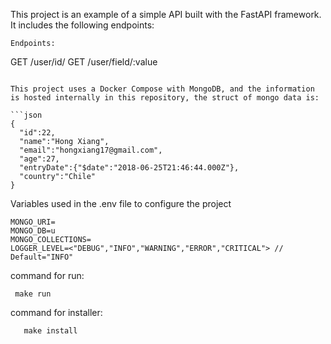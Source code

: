 This project is an example of a simple API built with the FastAPI framework. It includes the following endpoints:

 ```
Endpoints:
```
GET /user/id/<idUser> <get user by id>
GET /user/field/:value <get users by field and value>
```

This project uses a Docker Compose with MongoDB, and the information is hosted internally in this repository, the struct of mongo data is:

```json
{
  "id":22,
  "name":"Hong Xiang",
  "email":"hongxiang17@gmail.com",
  "age":27,
  "entryDate":{"$date":"2018-06-25T21:46:44.000Z"},
  "country":"Chile"
}
 ```

Variables used in the .env file to configure the project
 ```
MONGO_URI=
MONGO_DB=u
MONGO_COLLECTIONS=
LOGGER_LEVEL=<"DEBUG","INFO","WARNING","ERROR","CRITICAL"> // Default="INFO"
 ```

command for run:
```
 make run
```

command for installer:
 ```
    make install
 ```